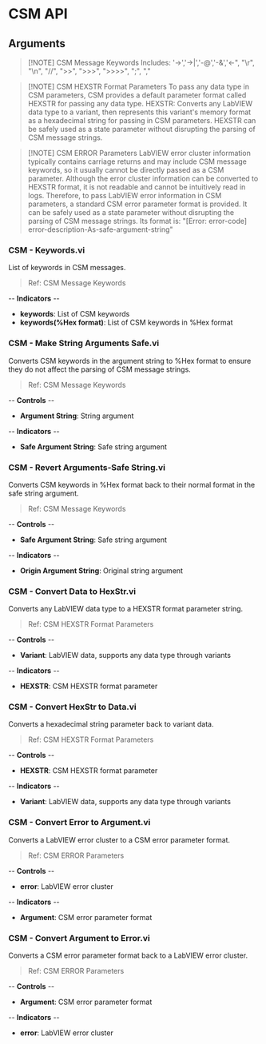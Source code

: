 # CSM API

## Arguments

> [!NOTE] CSM Message Keywords
> Includes: '->','->|','-@','-&','<-", "\r", "\n", "//", ">>", ">>>", ">>>>", ";", ","

> [!NOTE] CSM HEXSTR Format Parameters
> To pass any data type in CSM parameters, CSM provides a default parameter format called HEXSTR for passing any data type.
> HEXSTR: Converts any LabVIEW data type to a variant, then represents this variant's memory format as a hexadecimal string for passing in CSM parameters.
> HEXSTR can be safely used as a state parameter without disrupting the parsing of CSM message strings.

> [!NOTE] CSM ERROR Parameters
> LabVIEW error cluster information typically contains carriage returns and may include CSM message keywords, so it usually cannot be directly passed as a CSM parameter.
> Although the error cluster information can be converted to HEXSTR format, it is not readable and cannot be intuitively read in logs.
> Therefore, to pass LabVIEW error information in CSM parameters, a standard CSM error parameter format is provided. It can be safely used as a state parameter without disrupting the parsing of CSM message strings.
> Its format is: "[Error: error-code] error-description-As-safe-argument-string"

### CSM - Keywords.vi

List of keywords in CSM messages.

> Ref: CSM Message Keywords

-- <b>Indicators</b> --
- <b>keywords</b>: List of CSM keywords
- <b>keywords(%Hex format)</b>: List of CSM keywords in %Hex format

### CSM - Make String Arguments Safe.vi

Converts CSM keywords in the argument string to %Hex format to ensure they do not affect the parsing of CSM message strings.

> Ref: CSM Message Keywords

-- <b>Controls</b> --
- <b>Argument String</b>: String argument

-- <b>Indicators</b> --
- <b>Safe Argument String</b>: Safe string argument

### CSM - Revert Arguments-Safe String.vi

Converts CSM keywords in %Hex format back to their normal format in the safe string argument.

> Ref: CSM Message Keywords

-- <b>Controls</b> --
- <b>Safe Argument String</b>: Safe string argument

-- <b>Indicators</b> --
- <b>Origin Argument String</b>: Original string argument

### CSM - Convert Data to HexStr.vi

Converts any LabVIEW data type to a HEXSTR format parameter string.

> Ref: CSM HEXSTR Format Parameters

-- <b>Controls</b> --
- <b>Variant</b>: LabVIEW data, supports any data type through variants

-- <b>Indicators</b> --
- <b>HEXSTR</b>: CSM HEXSTR format parameter

### CSM - Convert HexStr to Data.vi

Converts a hexadecimal string parameter back to variant data.

> Ref: CSM HEXSTR Format Parameters

-- <b>Controls</b> --
- <b>HEXSTR</b>: CSM HEXSTR format parameter

-- <b>Indicators</b> --
- <b>Variant</b>: LabVIEW data, supports any data type through variants

### CSM - Convert Error to Argument.vi

Converts a LabVIEW error cluster to a CSM error parameter format.

> Ref: CSM ERROR Parameters

-- <b>Controls</b> --
- <b>error</b>: LabVIEW error cluster

-- <b>Indicators</b> --
- <b>Argument</b>: CSM error parameter format

### CSM - Convert Argument to Error.vi

Converts a CSM error parameter format back to a LabVIEW error cluster.

> Ref: CSM ERROR Parameters

-- <b>Controls</b> --
- <b>Argument</b>: CSM error parameter format

-- <b>Indicators</b> --
- <b>error</b>: LabVIEW error cluster
